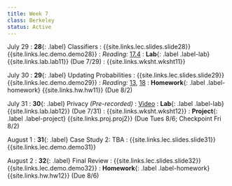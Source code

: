 ```yaml
---
title: Week 7
class: Berkeley
status: Active
---
```


July 29
: **28**{: .label} Classifiers
    : {{site.links.lec.slides.slide28}} {{site.links.lec.demo.demo28}}
: _Reading:_ [17.4](https://inferentialthinking.com/chapters/17/4/Implementing_the_Classifier.html)
: **Lab**{: .label .label-lab} {{site.links.lab.lab11}} (Due 7/29)
    : {{site.links.wksht.wksht11}}

July 30
: **29**{: .label} Updating Probabilities
    : {{site.links.lec.slides.slide29}} {{site.links.lec.demo.demo29}}
: _Reading:_ [13](https://inferentialthinking.com/chapters/13/Estimation.html), [18](https://inferentialthinking.com/chapters/18/Updating_Predictions.html)
: **Homework**{: .label .label-homework} {{site.links.hw.hw11}} (Due 8/2)

July 31
: **30**{: .label} Privacy *(Pre-recorded)*
  : [Video](https://www.youtube.com/watch?v=tmk-bnQrtik)
: **Lab**{: .label .label-lab} {{site.links.lab.lab12}} (Due 7/31)
    : {{site.links.wksht.wksht12}}
: **Project**{: .label .label-project} {{site.links.proj.proj2}} (Due Tues 8/6; Checkpoint Fri 8/2)

August 1
: **31**{: .label} Case Study 2: TBA
    : {{site.links.lec.slides.slide31}} {{site.links.lec.demo.demo31}}

August 2
: **32**{: .label} Final Review
    : {{site.links.lec.slides.slide32}} {{site.links.lec.demo.demo32}}
: **Homework**{: .label .label-homework} {{site.links.hw.hw12}} (Due 8/6)
